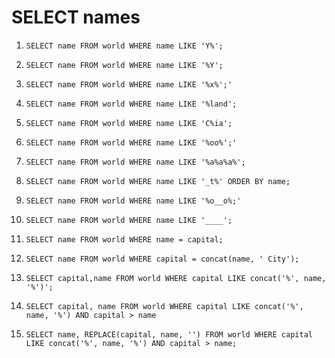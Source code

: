 # SELECT names

1. ```SELECT name FROM world WHERE name LIKE 'Y%';```

2. ```SELECT name FROM world WHERE name LIKE '%Y'; ```

3. ```SELECT name FROM world WHERE name LIKE '%x%';'```

4. ```SELECT name FROM world WHERE name LIKE '%land';```

5. ```SELECT name FROM world WHERE name LIKE 'C%ia';```

6. ```SELECT name FROM world WHERE name LIKE '%oo%';'```

7. ```SELECT name FROM world WHERE name LIKE '%a%a%a%';```

8. ```SELECT name FROM world WHERE name LIKE '_t%' ORDER BY name;```

9. ```SELECT name FROM world WHERE name LIKE '%o__o%;' ```

10. ```SELECT name FROM world WHERE name LIKE '____';```

11. ```SELECT name FROM world WHERE name = capital;```

12. ```SELECT name FROM world WHERE capital = concat(name, ' City');```

13. ```SELECT capital,name FROM world WHERE capital LIKE concat('%', name, '%')'; ```

14. ```SELECT capital, name FROM world WHERE capital LIKE concat('%', name, '%') AND capital > name```

15. ```SELECT name, REPLACE(capital, name, '') FROM world WHERE capital LIKE concat('%', name, '%') AND capital > name;```